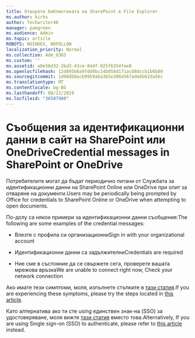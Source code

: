```yaml
---
title: Отворете библиотеката на SharePoint в File Explorer
ms.author: kirks
author: Techwriter40
manager: pamgreen
ms.audience: Admin
ms.topic: article
ROBOTS: NOINDEX, NOFOLLOW
localization_priority: Normal
ms.collection: Adm_O365
ms.custom: ''
ms.assetid: a8e56d32-2bd3-43ce-84df-925f6354fee0
ms.openlocfilehash: 12d895b6a9fdd9bc14b858d171acb8dccb1b6b80
ms.sourcegitcommit: 1d98db8acb9959aba3b5e308a567ade6b62da56c
ms.translationtype: MT
ms.contentlocale: bg-BG
ms.lasthandoff: 08/22/2019
ms.locfileid: "36507980"
---
```

# <a name="credential-messages-in-sharepoint-or-onedrive"></a><span data-ttu-id="2e481-102">Съобщения за идентификационни данни в сайт на SharePoint или OneDrive</span><span class="sxs-lookup"><span data-stu-id="2e481-102">Credential messages in SharePoint or OneDrive</span></span>

<span data-ttu-id="2e481-103">Потребителите могат да бъдат периодично питани от Службата за идентификационни данни на SharePoint Online или OneDrive при опит за отваряне на документи.</span><span class="sxs-lookup"><span data-stu-id="2e481-103">Users may be periodically being prompted by Office for credentials to SharePoint Online or OneDrive when attempting to open documents.</span></span>

<span data-ttu-id="2e481-104">По-долу са някои примери за идентификационни данни съобщения:</span><span class="sxs-lookup"><span data-stu-id="2e481-104">The following are some examples of the credential messages:</span></span>

- <span data-ttu-id="2e481-105">Влезте с профила си организационни</span><span class="sxs-lookup"><span data-stu-id="2e481-105">Sign in with your organizational account</span></span>

- <span data-ttu-id="2e481-106">Идентификационни данни са задължителни</span><span class="sxs-lookup"><span data-stu-id="2e481-106">Credentials are required</span></span>

- <span data-ttu-id="2e481-107">Ние сме в състояние да се свържете сега, проверете вашата мрежова връзка</span><span class="sxs-lookup"><span data-stu-id="2e481-107">We are unable to connect right now, Check your network connection</span></span>

<span data-ttu-id="2e481-108">Ако имате тези симптоми, моля, изпълнете стъпките в [тази статия](https://support.microsoft.com/help/2913639/office-applications-periodically-prompt-for-credentials-to-sharepoint).</span><span class="sxs-lookup"><span data-stu-id="2e481-108">If you are experiencing these symptoms, please try the steps located in [this article](https://support.microsoft.com/help/2913639/office-applications-periodically-prompt-for-credentials-to-sharepoint).</span></span>

<span data-ttu-id="2e481-109">Като алтернатива ако ти сте using единствен знак-на (SSO) за удостоверяване, моля вижте [тази статия](https://support.microsoft.com/help/4025962/cant-sign-in-after-update-to-office-2016-build-16-0-7967-on-windows-10) вместо това.</span><span class="sxs-lookup"><span data-stu-id="2e481-109">Alternatively, If you are using Single sign-on (SSO) to authenticate, please refer to [this article](https://support.microsoft.com/help/4025962/cant-sign-in-after-update-to-office-2016-build-16-0-7967-on-windows-10) instead.</span></span>

